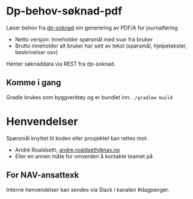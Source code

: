 # Dp-behov-søknad-pdf

Løser behov fra [dp-soknad](https://github.com/navikt/dp-soknad) om generering av PDF/A for journalføring
* Netto versjon: Inneholder spørsmål med svar fra bruker
* Brutto inneholder alt bruker har sett av tekst (spørsmål, hjelpetekster, beskrivelser osv)

Henter søknaddata via REST fra dp-soknad.

## Komme i gang

Gradle brukes som byggverktøy og er bundlet inn.
`./gradlew build`

# Henvendelser

Spørsmål knyttet til koden eller prosjektet kan rettes mot:

* André Roaldseth, andre.roaldseth@nav.no
* Eller en annen måte for omverden å kontakte teamet på

## For NAV-ansattexk

Interne henvendelser kan sendes via Slack i kanalen #dagpenger.
